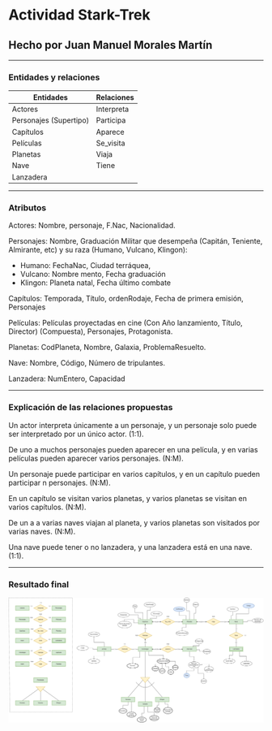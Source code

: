 # Actividad Stark-Trek  

## Hecho por Juan Manuel Morales Martín  

***  

### Entidades y relaciones  

| Entidades | Relaciones |
|--|--|
|Actores|Interpreta|
|Personajes (Supertipo)|Participa|
|Capítulos|Aparece|
|Películas|Se_visita|
|Planetas|Viaja|
|Nave|Tiene|
|Lanzadera||  

***   

### Atributos  
Actores: Nombre, personaje, F.Nac, Nacionalidad.  

Personajes: Nombre, Graduación Militar que desempeña (Capitán, Teniente, Almirante, etc) y su raza (Humano, Vulcano, Klingon):  
* Humano: FechaNac, Ciudad terráquea,  
* Vulcano: Nombre mento, Fecha graduación  
* Klingon: Planeta natal, Fecha último combate  

Capítulos: Temporada, Título, ordenRodaje, Fecha de primera emisión, Personajes    

Películas: Películas proyectadas en cine (Con Año lanzamiento, Título, Director) (Compuesta), Personajes, Protagonista.  

Planetas: CodPlaneta, Nombre, Galaxia, ProblemaResuelto.  

Nave: Nombre, Código, Número de tripulantes.   

Lanzadera: NumEntero, Capacidad  

***   

### Explicación de las relaciones propuestas  

Un actor interpreta únicamente a un personaje, y un personaje solo puede ser interpretado por un único actor. (1:1).  

De uno a muchos personajes pueden aparecer en una película, y en varias películas pueden aparecer varios personajes. (N:M).   

Un personaje puede participar en varios capítulos, y en un capítulo pueden participar n personajes. (N:M).   

En un capítulo se visitan varios planetas, y varios planetas se visitan en varios capítulos. (N:M).   

De un a a varias naves viajan al planeta, y varios planetas son visitados por varias naves. (N:M).  

Una nave puede tener o no lanzadera, y una lanzadera está en una nave. (1:1).  

***  

### Resultado final   

<img src="https://github.com/JuanManuelMM/Base-Datos/blob/main/Tareas/Tarea4/Tarea3-EJ10.drawio.png"/>


